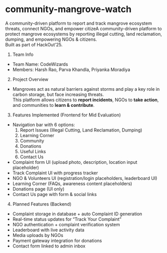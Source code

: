# community-mangrove-watch
A community-driven platform to report and track mangrove ecosystem threats, connect NGOs, and empower citizeA community-driven platform to protect mangrove ecosystems by reporting illegal cutting, land reclamation, dumping, and empowering NGOs & citizens.  
Built as part of HackOut’25.

1. Team Info
- Team Name: CodeWizards
- Members: Harsh Rao, Parva Khandla, Priyanka Moradiya

2. Project Overview
- Mangroves act as natural barriers against storms and play a key role in carbon storage, but face increasing threats.  
This platform allows citizens to **report incidents**, NGOs to **take action**, and communities to **learn & contribute**.

3. Features Implemented (Frontend for Mid Evaluation)
- Navigation bar with 6 options:
  1. Report Issues (Illegal Cutting, Land Reclamation, Dumping)
  2. Learning Corner
  3. Community
  4. Donations
  5. Useful Links
  6. Contact Us
- Complaint form UI (upload photo, description, location input placeholder)
- Track Complaint UI with progress tracker
- NGO & Volunteers UI (registration/login placeholders, leaderboard UI)
- Learning Corner (FAQs, awareness content placeholders)
- Donations page (UI only)
- Contact Us page with form & social links

4. Planned Features (Backend)
- Complaint storage in database + auto Complaint ID generation
- Real-time status updates for “Track Your Complaint”
- NGO authentication + complaint verification system
- Leaderboard with live activity data
- Media uploads by NGOs
- Payment gateway integration for donations
- Contact form linked to admin inbox

